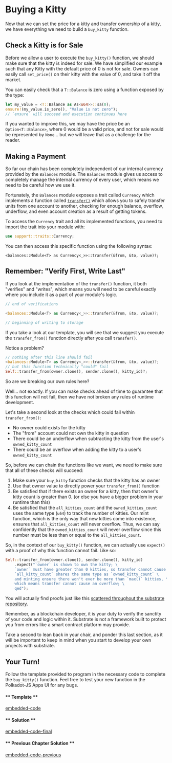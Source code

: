 Buying a Kitty
===

Now that we can set the price for a kitty and transfer ownership of a kitty, we have everything we need to build a `buy_kitty` function.

## Check a Kitty is for Sale

Before we allow a user to execute the `buy_kitty()` function, we should make sure that the kitty is indeed for sale. We have simplified our example such that any Kitty with the default price of 0 is not for sale. Owners can easily call `set_price()` on their kitty with the value of 0, and take it off the market.

You can easily check that a `T::Balance` is zero using a function exposed by the type:

```rust
let my_value = <T::Balance as As<u64>>::sa(0);
ensure!(my_value.is_zero(), "Value is not zero");
// `ensure` will succeed and execution continues here
```

If you wanted to improve this, we may have the price be an `Option<T::Balance>`, where 0 would be a valid price, and not for sale would be represented by `None`... but we will leave that as a challenge for the reader.

## Making a Payment

So far our chain has been completely independent of our internal currency provided by the `Balances` module. The `Balances` module gives us access to completely manage the internal currency of every user, which means we need to be careful how we use it.

Fortunately, the `Balances` module exposes a trait called `Currency` which implements a function called [`transfer()`](https://crates.parity.io/srml_support/traits/trait.Currency.html#tymethod.transfer) which allows you to safely transfer units from one account to another, checking for enough balance, overflow, underflow, and even account creation as a result of getting tokens.

To access the `Currency` trait and all its implemented functions, you need to import the trait into your module with:

```rust
use support::traits::Currency;
```

You can then access this specific function using the following syntax:

```
<balances::Module<T> as Currency<_>>::transfer(&from, &to, value)?;
```

## Remember: "Verify First, Write Last"

If you look at the implementation of the `transfer()` function, it both "verifies" and "writes", which means you will need to be careful exactly where you include it as a part of your module's logic.

```rust
// end of verifications

<balances::Module<T> as Currency<_>>::transfer(&from, &to, value)?;

// beginning of writing to storage
```

If you take a look at our template, you will see that we suggest you execute the `transfer_from()` function directly after you call `transfer()`.

Notice a problem?

```rust
// nothing after this line should fail
<balances::Module<T> as Currency<_>>::transfer(&from, &to, value)?;
// but this function technically "could" fail
Self::transfer_from(owner.clone(), sender.clone(), kitty_id)?;
```

So are we breaking our own rules here?

Well... not exactly. If you can make checks ahead of time to guarantee that this function will not fail, then we have not broken any rules of runtime development.

Let's take a second look at the checks which could fail within `transfer_from()`:

* No owner could exists for the kitty
* The "from" account could not own the kitty in question
* There could be an underflow when subtracting the kitty from the user's `owned_kitty_count`
* There could be an overflow when adding the kitty to a user's `owned_kitty_count`

So, before we can chain the functions like we want, we need to make sure that all of these checks will succeed:

1. Make sure your `buy_kitty` function checks that the kitty has an owner
2. Use that owner value to directly power your `transfer_from()` function
3. Be satisfied that if there exists an owner for a kitty, then that owner's kitty count is greater than 0. (or else you have a bigger problem in your runtime than this)
4. Be satisfied that the `all_kitties_count` and the `owned_kitties_count` uses the same type (`u64`) to track the number of kitties. Our mint function, which is the only way that new kitties come into existence, ensures that `all_kitties_count` will never overflow. Thus, we can say confidently that the `owned_kitties_count` will never overflow since this number must be less than or equal to the `all_kitties_count`.

So, in the context of our `buy_kitty()` function, we can actually use `expect()` with a proof of why this function cannot fail. Like so:

``` rust
Self::transfer_from(owner.clone(), sender.clone(), kitty_id)
    .expect("`owner` is shown to own the kitty; \
    `owner` must have greater than 0 kitties, so transfer cannot cause underflow; \
    `all_kitty_count` shares the same type as `owned_kitty_count` \
    and minting ensure there won't ever be more than `max()` kitties, \
    which means transfer cannot cause an overflow; \
    qed");
```

You will actually find proofs just like this [scattered throughout the substrate repository](https://github.com/paritytech/substrate/search?q=expect).

Remember, as a blockchain developer, it is your duty to verify the sanctity of your code and logic within it. Substrate is not a framework built to protect you from errors like a smart contract platform may provide.

Take a second to lean back in your chair, and ponder this last section, as it will be important to keep in mind when you start to develop your own projects with substrate.

## Your Turn!

Follow the template provided to program in the necessary code to complete the `buy_kitty()` function. Feel free to test your new function in the Polkadot-JS Apps UI for any bugs.

<!-- tabs:start -->

#### ** Template **

[embedded-code](./assets/3.3-template.rs ':include :type=code embed-template')

#### ** Solution **

[embedded-code-final](./assets/3.3-finished-code.rs ':include :type=code embed-final')

#### ** Previous Chapter Solution **

[embedded-code-previous](./assets/3.2-finished-code.rs ':include :type=code embed-previous')

<!-- tabs:end -->
